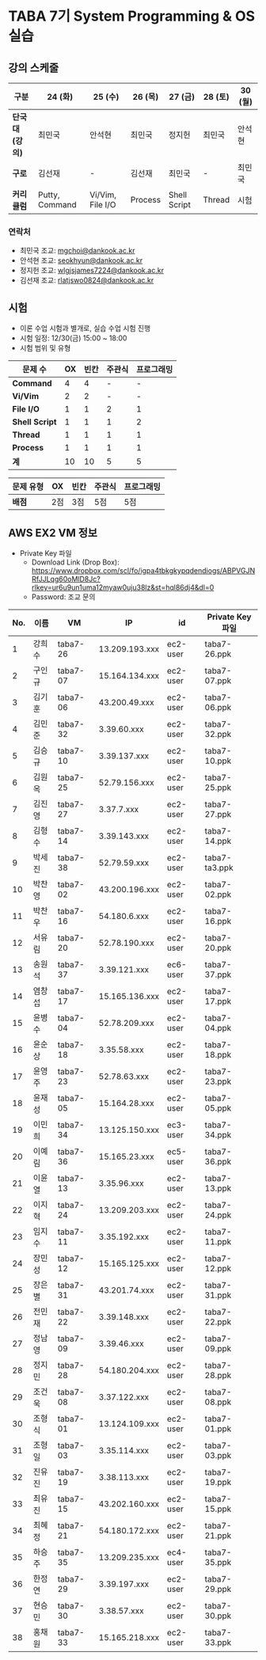 # TABA 7기 System Programming & OS 실습

## 강의 스케줄
| **구분**            | **24 (화)**                    | **25 (수)**            | **26 (목)**       | **27 (금)**                     | **28 (토)**       | **30 (월)**   |
|---------------------|--------------------------------|-----------------------|------------------|--------------------------------|------------------|--------------|
| **단국대 (강의)**    | 최민국                         | 안석현                 | 최민국            | 정지헌                         | 최민국            | 안석현            |
| **구로**            | 김선재                              | -                     | 김선재            | 최민국                              | -            | 최민국        |
| **커리큘럼**         | Putty, Command | Vi/Vim, File I/O   | Process          | Shell Script | Thread          | 시험          |

### 연락처
- 최민국 조교: mgchoi@dankook.ac.kr
- 안석현 조교: seokhyun@dankook.ac.kr
- 정지헌 조교: wlgjsjames7224@dankook.ac.kr
- 김선재 조교: rlatjswo0824@dankook.ac.kr

## 시험
- 이론 수업 시험과 별개로, 실습 수업 시험 진행
- 시험 일정: 12/30(금) 15:00 ~ 18:00
- 시험 범위 및 유형

| **문제 수**       | **OX** | **빈칸** | **주관식** | **프로그래밍** |
|----------------|---------|----------|------------|----------------|
| **Command**    | 4       | 4        | -          | -              |
| **Vi/Vim**     | 2       | 2        | -          | -              |
| **File I/O**   | 1       | 1        | 2          | 1              |
| **Shell Script** | 1      | 1        | 1          | 2              |
| **Thread**     | 1       | 1        | 1          | 1              |
| **Process**    | 1       | 1        | 1          | 1              |
| **계**         | 10      | 10       | 5          | 5              |

| **문제 유형**       | **OX** | **빈칸** | **주관식** | **프로그래밍** |
|----------------|---------|----------|------------|----------------|
| **배점**       | 2점     | 3점      | 5점        | 5점            |





## AWS EX2 VM 정보
- Private Key 파일
  - Download Link (Drop Box): https://www.dropbox.com/scl/fo/igpa4tbkgkypqdendiogs/ABPVGJNRfJJLqg60oMlD8Jc?rlkey=ur6u9un1uma12myaw0uju38lz&st=hql86dj4&dl=0
  - Password: 조교 문의
  
| No. | 이름   | VM       | IP                | id       | Private Key 파일   |
|-----|--------|----------|-------------------|----------|--------------------|
| 1   | 강희수 | taba7-26 | 13.209.193.xxx    | ec2-user | taba7-26.ppk       |
| 2   | 구인규 | taba7-07 | 15.164.134.xxx    | ec2-user | taba7-07.ppk       |
| 3   | 김기훈 | taba7-06 | 43.200.49.xxx     | ec2-user | taba7-06.ppk       |
| 4   | 김민준 | taba7-32 | 3.39.60.xxx       | ec2-user | taba7-32.ppk       |
| 5   | 김승규 | taba7-10 | 3.39.137.xxx      | ec2-user | taba7-10.ppk       |
| 6   | 김원옥 | taba7-25 | 52.79.156.xxx     | ec2-user | taba7-25.ppk       |
| 7   | 김진영 | taba7-27 | 3.37.7.xxx        | ec2-user | taba7-27.ppk       |
| 8   | 김형수 | taba7-14 | 3.39.143.xxx      | ec2-user | taba7-14.ppk       |
| 9   | 박세진 | taba7-38 | 52.79.59.xxx      | ec2-user | taba7-ta3.ppk      |
| 10  | 박찬영 | taba7-02 | 43.200.196.xxx    | ec2-user | taba7-02.ppk       |
| 11  | 박찬우 | taba7-16 | 54.180.6.xxx      | ec2-user | taba7-16.ppk       |
| 12  | 서유림 | taba7-20 | 52.78.190.xxx     | ec2-user | taba7-20.ppk       |
| 13  | 송원석 | taba7-37 | 3.39.121.xxx      | ec6-user | taba7-37.ppk       |
| 14  | 염창섭 | taba7-17 | 15.165.136.xxx    | ec2-user | taba7-17.ppk       |
| 15  | 윤병수 | taba7-04 | 52.78.209.xxx     | ec2-user | taba7-04.ppk       |
| 16  | 윤순상 | taba7-18 | 3.35.58.xxx       | ec2-user | taba7-18.ppk       |
| 17  | 윤영주 | taba7-23 | 52.78.63.xxx      | ec2-user | taba7-23.ppk       |
| 18  | 윤재성 | taba7-05 | 15.164.28.xxx     | ec2-user | taba7-05.ppk       |
| 19  | 이민희 | taba7-34 | 13.125.150.xxx    | ec3-user | taba7-34.ppk       |
| 20  | 이예림 | taba7-36 | 15.165.23.xxx     | ec5-user | taba7-36.ppk       |
| 21  | 이윤열 | taba7-13 | 3.35.96.xxx       | ec2-user | taba7-13.ppk       |
| 22  | 이지혁 | taba7-24 | 13.209.203.xxx    | ec2-user | taba7-24.ppk       |
| 23  | 임지수 | taba7-11 | 3.35.192.xxx      | ec2-user | taba7-11.ppk       |
| 24  | 장민성 | taba7-12 | 15.165.125.xxx    | ec2-user | taba7-12.ppk       |
| 25  | 장은별 | taba7-31 | 43.201.74.xxx     | ec2-user | taba7-31.ppk       |
| 26  | 전민재 | taba7-22 | 3.39.148.xxx      | ec2-user | taba7-22.ppk       |
| 27  | 정남영 | taba7-09 | 3.39.46.xxx       | ec2-user | taba7-09.ppk       |
| 28  | 정지민 | taba7-28 | 54.180.204.xxx    | ec2-user | taba7-28.ppk       |
| 29  | 조건욱 | taba7-08 | 3.37.122.xxx      | ec2-user | taba7-08.ppk       |
| 30  | 조형식 | taba7-01 | 13.124.109.xxx    | ec2-user | taba7-01.ppk       |
| 31  | 조형일 | taba7-03 | 3.35.114.xxx      | ec2-user | taba7-03.ppk       |
| 32  | 진유진 | taba7-19 | 3.38.113.xxx      | ec2-user | taba7-19.ppk       |
| 33  | 최유진 | taba7-15 | 43.202.160.xxx    | ec2-user | taba7-15.ppk       |
| 34  | 최혜정 | taba7-21 | 54.180.172.xxx    | ec2-user | taba7-21.ppk       |
| 35  | 하승주 | taba7-35 | 13.209.235.xxx    | ec4-user | taba7-35.ppk       |
| 36  | 한정연 | taba7-29 | 3.39.197.xxx      | ec2-user | taba7-29.ppk       |
| 37  | 현승민 | taba7-30 | 3.38.57.xxx       | ec2-user | taba7-30.ppk       |
| 38  | 홍채원 | taba7-33 | 15.165.218.xxx    | ec2-user | taba7-33.ppk       |

